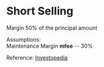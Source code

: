 # Short Selling  

Margin 50% of the principal amount  

Assumptions:   
Maintenance Margin **mfee** -- 30%  


Reference: [Investopedia](https://www.investopedia.com/ask/answers/05/shortmarginrequirements.asp)  

